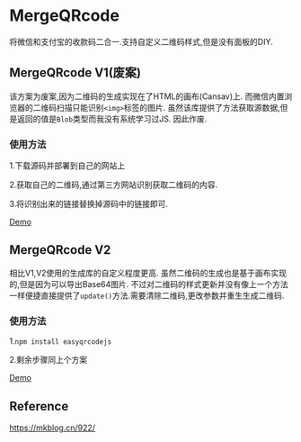 # MergeQRcode
将微信和支付宝的收款码二合一.支持自定义二维码样式,但是没有面板的DIY.

## MergeQRcode V1(废案)
该方案为废案,因为二维码的生成实现在了HTML的画布(Cansav)上.
而微信内置浏览器的二维码扫描只能识别`<img>`标签的图片.
虽然该库提供了方法获取源数据,但是返回的值是`Blob`类型而我没有系统学习过JS.
因此作废.
### 使用方法
1.下载源码并部署到自己的网站上

2.获取自己的二维码,通过第三方网站识别获取二维码的内容.

3.将识别出来的链接替换掉源码中的链接即可.

[Demo](https://cmmmmmm.com/qrcode/MergeQRcode.html)

## MergeQRcode V2
相比V1,V2使用的生成库的自定义程度更高.
虽然二维码的生成也是基于画布实现的,但是因为可以导出Base64图片.
不过对二维码的样式更新并没有像上一个方法一样便捷直接提供了`update()`方法.需要清除二维码,更改参数并重生生成二维码.

### 使用方法
1.`npm install easyqrcodejs`

2.剩余步骤同上个方案

[Demo](https://cmmmmmm.com/qrcode/MergeQRcode2.html "Demo")

## Reference
https://mkblog.cn/922/
